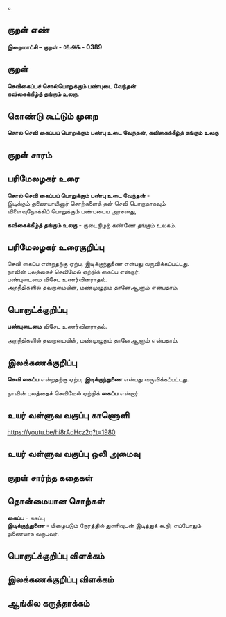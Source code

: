 உ

## குறள் எண் 

**இறைமாட்சி – குறள் - ௦௩௮௯ - 0389**  

## குறள் 

**செவிகைப்பச் சொல்பொறுக்கும் பண்புடை வேந்தன்  
கவிகைக்கீழ்த் தங்கும் உலகு.**

## கொண்டு கூட்டும் முறை

**சொல் செவி கைப்பப் பொறுக்கும் பண்பு உடை வேந்தன், கவிகைக்கீழ்த் தங்கும் உலகு** 

## குறள் சாரம் 


## பரிமேலழகர் உரை

**சொல் செவி கைப்பப் பொறுக்கும் பண்பு உடை வேந்தன்** -  
இடிக்கும் துணையாயினார் சொற்களைத் தன் செவி பொறாதாகவும்   
விளைவுநோக்கிப் பொறுக்கும் பண்புடைய அரசனது,  

**கவிகைக்கீழ்த் தங்கும் உலகு** - குடைநிழற் கண்ணே தங்கும் உலகம். 

## பரிமேலழகர் உரைகுறிப்பு   

செவி கைப்ப என்றதற்கு ஏற்ப, இடிக்குந்துணை என்பது வருவிக்கப்பட்டது.  
நாவின் புலத்தைச் செவிமேல் ஏற்றிக் கைப்ப என்றார்.  
பண்புடைமை  விசேட உணர்வினராதல்.  
அறநீதிகளில் தவறாமையின், மண்முழுதும் தானேஆளும் என்பதாம்.    

## பொருட்க்குறிப்பு 

**பண்புடைமை**  விசேட உணர்வினராதல்.  

அறநீதிகளில் தவறாமையின், மண்முழுதும் தானேஆளும் என்பதாம்.   

## இலக்கணக்குறிப்பு  

**செவி கைப்ப** என்றதற்கு ஏற்ப, **இடிக்குந்துணை** என்பது வருவிக்கப்பட்டது.  

நாவின் புலத்தைச் செவிமேல் ஏற்றிக் **கைப்ப** என்றார்.  

## உயர் வள்ளுவ வகுப்பு காணொளி

https://youtu.be/hi8rAdHcz2g?t=1980

## உயர் வள்ளுவ வகுப்பு ஒலி அமைவு 

 
## குறள் சார்ந்த கதைகள் 


## தொன்மையான சொற்கள்  

**கைப்ப** - கசப்பு     
**இடிக்குந்துணை** - பிழைபடும் நேரத்தில் துணிவுடன் இடித்துக் கூறி, எப்போதும் துணையாக வருபவர்.  

## பொருட்க்குறிப்பு விளக்கம்


## இலக்கணக்குறிப்பு விளக்கம்


## ஆங்கில கருத்தாக்கம் 


